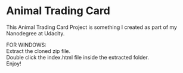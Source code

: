 # Animal Trading Card
This Animal Trading Card Project is something I created as part of my Nanodegree at Udacity.

FOR WINDOWS:\
Extract the cloned zip file.\
Double click the index.html file inside the extracted folder.\
Enjoy!
